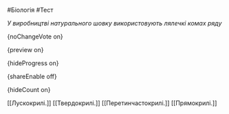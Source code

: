 #Біологія #Тест

*У виробництві натурального шовку використовують лялечкі комах ряду*

{noChangeVote on}

{preview on}

{hideProgress on}

{shareEnable off}

{hideCount on}

[[Лускокрилі.]]
[[Твердокрилі.]]
[[Перетинчастокрилі.]]
[[Прямокрилі.]]
